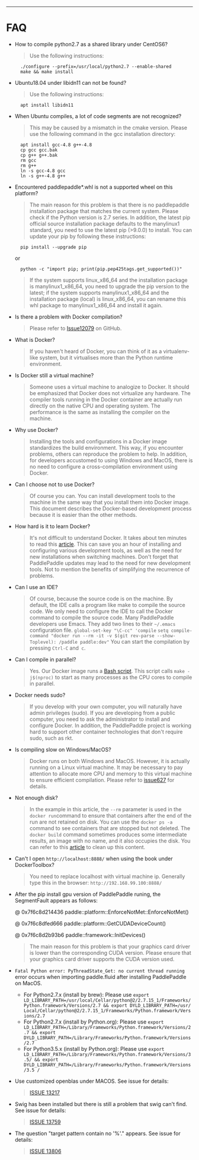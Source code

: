 ***
<a name="FAQ_en"></a>

# **FAQ**

- How to compile python2.7 as a shared library under CentOS6?

	> Use the following instructions:



		./configure --prefix=/usr/local/python2.7 --enable-shared
		make && make install


- Ubuntu18.04 under libidn11 can not be found?

	> Use the following instructions:

		apt install libidn11

- When Ubuntu compiles, a lot of code segments are not recognized?

	> This may be caused by a mismatch in the cmake version. Please use the following command in the gcc installation directory:

		apt install gcc-4.8 g++-4.8
		cp gcc gcc.bak
		cp g++ g++.bak
		rm gcc
		rm g++
		ln -s gcc-4.8 gcc
		ln -s g++-4.8 g++




- Encountered paddlepaddle*.whl is not a supported wheel on this platform?

	> The main reason for this problem is that there is no paddlepaddle installation package that matches the current system. Please check if the Python version is 2.7 series. In addition, the latest pip official source installation package defaults to the manylinux1 standard, you need to use the latest pip (>9.0.0) to install. You can update your pip by following these instructions:

		pip install --upgrade pip
	or

		python -c "import pip; print(pip.pep425tags.get_supported())"

	> If the system supports linux_x86_64 and the installation package is manylinux1_x86_64, you need to upgrade the pip version to the latest; if the system supports manylinux1_x86_64 and the installation package (local) is linux_x86_64, you can rename this whl package to manylinux1_x86_64 and install it again.

- Is there a problem with Docker compilation?

	> Please refer to [Issue12079](https://github.com/PaddlePaddle/Paddle/issues/12079) on GitHub.

- What is Docker?

	> If you haven't heard of Docker, you can think of it as a virtualenv-like system, but it virtualises more than the Python runtime environment.

- Is Docker still a virtual machine?

	> Someone uses a virtual machine to analogize to Docker. It should be emphasized that Docker does not virtualize any hardware. The compiler tools running in the Docker container are actually run directly on the native CPU and operating system. The performance is the same as installing the compiler on the machine.

- Why use Docker?

	> Installing the tools and configurations in a Docker image standardizes the build environment. This way, if you encounter problems, others can reproduce the problem to help. In addition, for developers accustomed to using Windows and MacOS, there is no need to configure a cross-compilation environment using Docker.

- Can I choose not to use Docker?

	> Of course you can. You can install development tools to the machine in the same way that you install them into Docker image. This document describes the Docker-based development process because it is easier than the other methods.

- How hard is it to learn Docker?

	> It's not difficult to understand Docker. It takes about ten minutes to read this [article](https://zhuanlan.zhihu.com/p/19902938). 
	This can save you an hour of installing and configuring various development tools, as well as the need for new installations when switching machines. Don't forget that PaddlePaddle updates may lead to the need for new development tools. Not to mention the benefits of simplifying the recurrence of problems.

- Can I use an IDE?

	> Of course, because the source code is on the machine. By default, the IDE calls a program like make to compile the source code. We only need to configure the IDE to call the Docker command to compile the source code. 
	Many PaddlePaddle developers use Emacs. They add two lines to their `~/.emacs` configuration file. 
	`global-set-key "\C-cc" 'compile`
	`setq compile-command "docker run --rm -it -v $(git rev-parse --show- Toplevel): /paddle paddle:dev"` 
	You can start the compilation by pressing `Ctrl-C` and` c`.

- Can I compile in parallel?

	> Yes. Our Docker image runs a [Bash script](https://github.com/PaddlePaddle/Paddle/blob/develop/paddle/paddle/scripts/paddle_build.sh). This script calls `make -j$(nproc)` to start as many processes as the CPU cores to compile in parallel.

- Docker needs sudo?

	> If you develop with your own computer, you will naturally have admin privileges (sudo). If you are developing from a public computer, you need to ask the administrator to install and configure Docker. In addition, the PaddlePaddle project is working hard to support other container technologies that don't require sudo, such as rkt.

- Is compiling slow on Windows/MacOS?

	> Docker runs on both Windows and MacOS. However, it is actually running on a Linux virtual machine. It may be necessary to pay attention to allocate more CPU and memory to this virtual machine to ensure efficient compilation. Please refer to [issue627](https://github.com/PaddlePaddle/Paddle/issues/627) for details.

- Not enough disk?

	> In the example in this article, the `--rm` parameter is used in the `docker run`command to ensure that containers after the end of the run are not retained on disk. You can use the `docker ps -a` command to see containers that are stopped but not deleted. The `docker build` command sometimes produces some intermediate results, an image with no name, and it also occupies the disk. You can refer to this [article](https://zaiste.net/removing_docker_containers/) to clean up this content.

- Can't I open `http://localhost:8888/` when using the book under DockerToolbox?

	> You need to replace localhost with virtual machine ip. Generally type this in the browser: `http://192.168.99.100:8888/`

- After the pip install gpu version of PaddlePaddle runing, the SegmentFault appears as follows:

	@ 0x7f6c8d214436 paddle::platform::EnforceNotMet::EnforceNotMet()

	@ 0x7f6c8dfed666 paddle::platform::GetCUDADeviceCount()

	@ 0x7f6c8d2b93b6 paddle::framework::InitDevices()

	> The main reason for this problem is that your graphics card driver is lower than the corresponding CUDA version. Please ensure that your graphics card driver supports the CUDA version used.


- `Fatal Python error: PyThreadState_Get: no current thread running` error occurs when importing paddle.fluid after installing PaddlePaddle on MacOS.


	- For Python2.7.x (install by brew): Please use `export LD_LIBRARY_PATH=/usr/local/Cellar/python@2/2.7.15_1/Frameworks/Python.framework/Versions/2.7 && export DYLD_LIBRARY_PATH=/usr/ Local/Cellar/python@2/2.7.15_1/Frameworks/Python.framework/Versions/2.7`
	- For Python2.7.x (install by Python.org): Please use `export LD_LIBRARY_PATH=/Library/Frameworks/Python.framework/Versions/2.7 && export DYLD_LIBRARY_PATH=/Library/Frameworks/Python.framework/Versions/2.7`
	- For Python3.5.x (install by Python.org): Please use `export LD_LIBRARY_PATH=/Library/Frameworks/Python.framework/Versions/3.5/ && export DYLD_LIBRARY_PATH=/Library/Frameworks/Python.framework/Versions/3.5 /`


- Use customized openblas under MACOS. See issue for details:

	>[ISSUE 13217](https://github.com/PaddlePaddle/Paddle/issues/13721)

- Swig has been installed but there is still a problem that swig can't find. See issue for details:

	>[ISSUE 13759](https://github.com/PaddlePaddle/Paddle/issues/13759)

- The question "target pattern contain no '%'." appears. See issue for details:

	>[ISSUE 13806](https://github.com/PaddlePaddle/Paddle/issues/13806)
